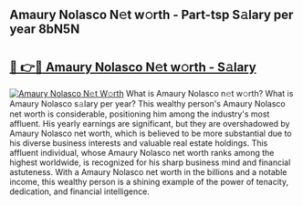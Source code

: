 ## Amaury Nolasco N𝚎t w𝚘rth - Part-tsp S𝚊lary per year 8bN5N

# <h2><a href="http://gc3l55.nevu.top/?p=Amaury+Nolasco">🔗 👉🔴 Amaury Nolasco N𝚎t w𝚘rth - S𝚊lary</a></h2>

[![Amaury Nolasco N𝚎t W𝚘rth](https://i.imgur.com/Oavwk0R.jpeg)](http://gc3l55.nevu.top/?p=Amaury+Nolasco)
What is Amaury Nolasco n𝚎t w𝚘rth? What is Amaury Nolasco s𝚊lary per year?
This wealthy person's Amaury Nolasco net worth is considerable, positioning him among the industry's most affluent. His yearly earnings are significant, but they are overshadowed by Amaury Nolasco net worth, which is believed to be more substantial due to his diverse business interests and valuable real estate holdings. This affluent individual, whose Amaury Nolasco net worth ranks among the highest worldwide, is recognized for his sharp business mind and financial astuteness. With a Amaury Nolasco net worth in the billions and a notable income, this wealthy person is a shining example of the power of tenacity, dedication, and financial intelligence.
